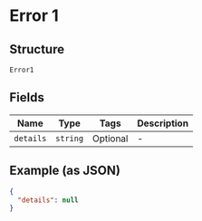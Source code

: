 
# Error 1

## Structure

`Error1`

## Fields

| Name | Type | Tags | Description |
|  --- | --- | --- | --- |
| `details` | `string` | Optional | - |

## Example (as JSON)

```json
{
  "details": null
}
```

